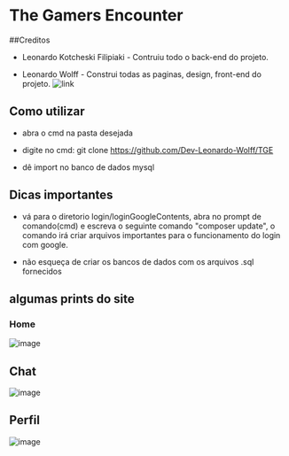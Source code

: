 # The Gamers Encounter
##Creditos

+ Leonardo Kotcheski Filipiaki - Contruiu todo o back-end do projeto.

+ Leonardo Wolff - Construi todas as paginas, design, front-end do projeto.
![link](https://github.com/Dev-Leonardo-Wolff)
## Como utilizar
  
+ abra o cmd na pasta desejada
  
+ digite no cmd: git clone https://github.com/Dev-Leonardo-Wolff/TGE
  
+ dê import no banco de dados mysql

## Dicas importantes

+ vá para o diretorio login/loginGoogleContents, abra no prompt de comando(cmd) e escreva o seguinte comando "composer update", o comando irá criar arquivos importantes para o funcionamento do login com google.

+ não esqueça de criar os bancos de dados com os arquivos .sql fornecidos
## algumas prints do site
  
### Home
![image](https://user-images.githubusercontent.com/120134614/206706901-8d471bf9-1309-48bc-b597-8a0f711eb015.png)
## Chat
![image](https://user-images.githubusercontent.com/120134614/206707173-8138dbeb-288d-4d07-9c8e-edfc08bf7131.png)
## Perfil 
![image](https://user-images.githubusercontent.com/120134614/206707360-84971740-7cf3-499c-8d63-3237ed23d20f.png)
